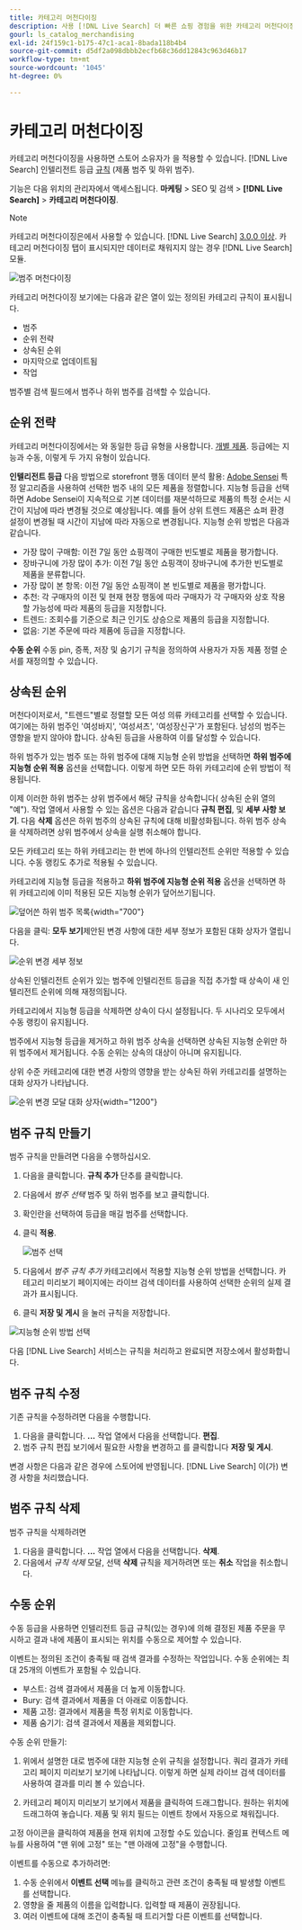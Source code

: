```yaml
---
title: 카테고리 머천다이징
description: 사용 [!DNL Live Search] 더 빠른 쇼핑 경험을 위한 카테고리 머천다이징.
gourl: ls_catalog_merchandising
exl-id: 24f159c1-b175-47c1-aca1-8bada118b4b4
source-git-commit: d5df2a098dbbb2ecfb68c36dd12843c963d46b17
workflow-type: tm+mt
source-wordcount: '1045'
ht-degree: 0%

---
```


# 카테고리 머천다이징

카테고리 머천다이징을 사용하면 스토어 소유자가 을 적용할 수 있습니다. [!DNL Live Search] 인텔리전트 등급 [규칙](rules.md) (제품 범주 및 하위 범주).

기능은 다음 위치의 관리자에서 액세스됩니다. **마케팅** > SEO 및 검색 > **[!DNL Live Search]** > **카테고리 머천다이징**.

>[!NOTE]
>
>카테고리 머천다이징은에서 사용할 수 있습니다. [!DNL Live Search] [3.0.0 이상](release-notes.md). 카테고리 머천다이징 탭이 표시되지만 데이터로 채워지지 않는 경우 [!DNL Live Search] 모듈.

![범주 머천다이징](assets/category_workspace.png)

카테고리 머천다이징 보기에는 다음과 같은 열이 있는 정의된 카테고리 규칙이 표시됩니다.

* 범주
* 순위 전략
* 상속된 순위
* 마지막으로 업데이트됨
* 작업

범주별 검색 필드에서 범주나 하위 범주를 검색할 수 있습니다.

## 순위 전략

카테고리 머천다이징에서는 와 동일한 등급 유형을 사용합니다. [개별 제품](rules-workspace.md).
등급에는 지능과 수동, 이렇게 두 가지 유형이 있습니다.

**인텔리전트 등급** 다음 방법으로 storefront 행동 데이터 분석 활용: [Adobe Sensei](https://www.adobe.com/sensei.html) 특정 알고리즘을 사용하여 선택한 범주 내의 모든 제품을 정렬합니다. 지능형 등급을 선택하면 Adobe Sensei이 지속적으로 기본 데이터를 재분석하므로 제품의 특정 순서는 시간이 지남에 따라 변경될 것으로 예상됩니다. 예를 들어 상위 트렌드 제품은 쇼퍼 환경 설정이 변경될 때 시간이 지남에 따라 자동으로 변경됩니다.
지능형 순위 방법은 다음과 같습니다.

* 가장 많이 구매함: 이전 7일 동안 쇼핑객이 구매한 빈도별로 제품을 평가합니다.
* 장바구니에 가장 많이 추가: 이전 7일 동안 쇼핑객이 장바구니에 추가한 빈도별로 제품을 분류합니다.
* 가장 많이 본 항목: 이전 7일 동안 쇼핑객이 본 빈도별로 제품을 평가합니다.
* 추천: 각 구매자의 이전 및 현재 현장 행동에 따라 구매자가 각 구매자와 상호 작용할 가능성에 따라 제품의 등급을 지정합니다.
* 트렌드: 조회수를 기준으로 최근 인기도 상승으로 제품의 등급을 지정합니다.
* 없음: 기본 주문에 따라 제품에 등급을 지정합니다.

**수동 순위** 수동 pin, 증폭, 저장 및 숨기기 규칙을 정의하여 사용자가 자동 제품 정렬 순서를 재정의할 수 있습니다.

## 상속된 순위

머천다이저로서, &quot;트렌드&quot;별로 정렬할 모든 여성 의류 카테고리를 선택할 수 있습니다. 여기에는 하위 범주인 &#39;여성바지&#39;, &#39;여성셔츠&#39;, &#39;여성장신구&#39;가 포함된다. 남성의 범주는 영향을 받지 않아야 합니다. 상속된 등급을 사용하여 이를 달성할 수 있습니다.

하위 범주가 있는 범주 또는 하위 범주에 대해 지능형 순위 방법을 선택하면 **하위 범주에 지능형 순위 적용** 옵션을 선택합니다. 이렇게 하면 모든 하위 카테고리에 순위 방법이 적용됩니다.

이제 이러한 하위 범주는 상위 범주에서 해당 규칙을 상속합니다( 상속된 순위 열의 &quot;예&quot;). 작업 열에서 사용할 수 있는 옵션은 다음과 같습니다 **규칙 편집**, 및 **세부 사항 보기**. 다음 **삭제** 옵션은 하위 범주의 상속된 규칙에 대해 비활성화됩니다. 하위 범주 상속을 삭제하려면 상위 범주에서 상속을 실행 취소해야 합니다.

모든 카테고리 또는 하위 카테고리는 한 번에 하나의 인텔리전트 순위만 적용할 수 있습니다. 수동 랭킹도 추가로 적용될 수 있습니다.

카테고리에 지능형 등급을 적용하고 **하위 범주에 지능형 순위 적용** 옵션을 선택하면 하위 카테고리에 이미 적용된 모든 지능형 순위가 덮어쓰기됩니다.

![덮어쓴 하위 범주 목록](assets/category_overwite_subs.png){width="700"}

다음을 클릭: **모두 보기**&#x200B;제안된 변경 사항에 대한 세부 정보가 포함된 대화 상자가 열립니다.

![순위 변경 세부 정보](assets/category_overwrite.png)

상속된 인텔리전트 순위가 있는 범주에 인텔리전트 등급을 직접 추가할 때 상속이 새 인텔리전트 순위에 의해 재정의됩니다.

카테고리에서 지능형 등급을 삭제하면 상속이 다시 설정됩니다.
두 시나리오 모두에서 수동 랭킹이 유지됩니다.

범주에서 지능형 등급을 제거하고 하위 범주 상속을 선택하면 상속된 지능형 순위만 하위 범주에서 제거됩니다. 수동 순위는 상속의 대상이 아니며 유지됩니다.

상위 수준 카테고리에 대한 변경 사항의 영향을 받는 상속된 하위 카테고리를 설명하는 대화 상자가 나타납니다.

![순위 변경 모달 대화 상자](assets/category_overwrite_modal.png){width="1200"}

## 범주 규칙 만들기

범주 규칙을 만들려면 다음을 수행하십시오.

1. 다음을 클릭합니다. **규칙 추가** 단추를 클릭합니다.
1. 다음에서 _범주 선택_ 범주 및 하위 범주를 보고 클릭합니다.
1. 확인란을 선택하여 등급을 매길 범주를 선택합니다.
1. 클릭 **적용**.

   ![범주 선택](assets/category_select.png)

1. 다음에서 _범주 규칙 추가_ 카테고리에서 적용할 지능형 순위 방법을 선택합니다.
카테고리 미리보기 페이지에는 라이브 검색 데이터를 사용하여 선택한 순위의 실제 결과가 표시됩니다.
1. 클릭 **저장 및 게시** 을 눌러 규칙을 저장합니다.

![지능형 순위 방법 선택](assets/category_ranking.png)

다음 [!DNL Live Search] 서비스는 규칙을 처리하고 완료되면 저장소에서 활성화합니다.

## 범주 규칙 수정

기존 규칙을 수정하려면 다음을 수행합니다.

1. 다음을 클릭합니다. **...** 작업 열에서 다음을 선택합니다. **편집**.
1. 범주 규칙 편집 보기에서 필요한 사항을 변경하고 를 클릭합니다 **저장 및 게시**.

변경 사항은 다음과 같은 경우에 스토어에 반영됩니다. [!DNL Live Search] 이(가) 변경 사항을 처리했습니다.

## 범주 규칙 삭제

범주 규칙을 삭제하려면

1. 다음을 클릭합니다. **...** 작업 열에서 다음을 선택합니다. **삭제**.
1. 다음에서 _규칙 삭제_ 모달, 선택 **삭제** 규칙을 제거하려면 또는 **취소** 작업을 취소합니다.

## 수동 순위

수동 등급을 사용하면 인텔리전트 등급 규칙(있는 경우)에 의해 결정된 제품 주문을 무시하고 결과 내에 제품이 표시되는 위치를 수동으로 제어할 수 있습니다.

이벤트는 정의된 조건이 충족될 때 검색 결과를 수정하는 작업입니다. 수동 순위에는 최대 25개의 이벤트가 포함될 수 있습니다.

* 부스트: 검색 결과에서 제품을 더 높게 이동합니다.
* Bury: 검색 결과에서 제품을 더 아래로 이동합니다.
* 제품 고정: 결과에서 제품을 특정 위치로 이동합니다.
* 제품 숨기기: 검색 결과에서 제품을 제외합니다.

수동 순위 만들기:

1. 위에서 설명한 대로 범주에 대한 지능형 순위 규칙을 설정합니다. 쿼리 결과가 카테고리 페이지 미리보기 보기에 나타납니다. 이렇게 하면 실제 라이브 검색 데이터를 사용하여 결과를 미리 볼 수 있습니다.

1. 카테고리 페이지 미리보기 보기에서 제품을 클릭하여 드래그합니다. 원하는 위치에 드래그하여 놓습니다. 제품 및 위치 필드는 이벤트 창에서 자동으로 채워집니다.

고정 아이콘을 클릭하여 제품을 현재 위치에 고정할 수도 있습니다. 줄임표 컨텍스트 메뉴를 사용하여 &quot;맨 위에 고정&quot; 또는 &quot;맨 아래에 고정&quot;을 수행합니다.

이벤트를 수동으로 추가하려면:

1. 수동 순위에서 **이벤트 선택** 메뉴를 클릭하고 관련 조건이 충족될 때 발생할 이벤트를 선택합니다.
1. 영향을 줄 제품의 이름을 입력합니다. 입력할 때 제품이 권장됩니다.
1. 여러 이벤트에 대해 조건이 충족될 때 트리거할 다른 이벤트를 선택합니다.
